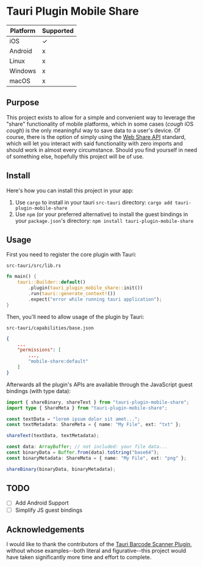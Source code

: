 # Tauri Plugin Mobile Share

| Platform | Supported |
| -------- | --------- |
| iOS      | ✓         |
| Android  | x         |
| Linux    | x         |
| Windows  | x         |
| macOS    | x         |

## Purpose

This project exists to allow for a simple and convenient way to leverage the "share" functionality of mobile platforms, which in some cases (_*cough*_ iOS _*cough*_) is the only meaningful way to save data to a user's device. Of course, there is the option of simply using the [Web Share API](https://developer.mozilla.org/en-US/docs/Web/API/Web_Share_API) standard, which will let you interact with said functionality with zero imports and should work in almost every circumstance. Should you find yourself in need of something else, hopefully this project will be of use.

## Install

Here's how you can install this project in your app:

1. Use `cargo` to install in your tauri `src-tauri` directory: `cargo add tauri-plugin-mobile-share`
2. Use `npm` (or your preferred alternative) to install the guest bindings in your `package.json`'s directory: `npm install tauri-plugin-mobile-share`

## Usage

First you need to register the core plugin with Tauri:

`src-tauri/src/lib.rs`

```rust
fn main() {
    tauri::Builder::default()
        .plugin(tauri_plugin_mobile_share::init())
        .run(tauri::generate_context!())
        .expect("error while running tauri application");
}
```

Then, you'll need to allow usage of the plugin by Tauri:

`src-tauri/capabilities/base.json`

```json
{
    ...
    "permissions": [
        ...,
        "mobile-share:default"
    ]
}
```

Afterwards all the plugin's APIs are available through the JavaScript guest bindings (with type data):

```typescript
import { shareBinary, shareText } from "tauri-plugin-mobile-share";
import type { ShareMeta } from "tauri-plugin-mobile-share";

const textData = "lorem ipsum dolor sit amet...";
const textMetadata: ShareMeta = { name: "My File", ext: "txt" };

shareText(textData, textMetadata);

const data: ArrayBuffer; // not included: your file data...
const binaryData = Buffer.from(data).toString("base64");
const binaryMetadata: ShareMeta = { name: "My File", ext: "png" };

shareBinary(binaryData, binaryMetadata);
```

## TODO

- [ ] Add Android Support
- [ ] Simplify JS guest bindings

## Acknowledgements

I would like to thank the contributors of the [Tauri Barcode Scanner Plugin](https://github.com/tauri-apps/plugins-workspace/tree/v2/plugins/barcode-scanner), without whose examples--both literal and figurative--this project would have taken significantly more time and effort to complete.
